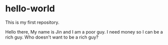 # hello-world
This is my first repository.

Hello there,
My name is Jin and I am a poor guy. I need money so I can be a rich guy. Who doesn't want to be a rich guy?
